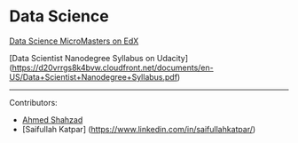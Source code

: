 # Data Science

[Data Science MicroMasters on EdX](https://www.edx.org/micromasters/data-science)

[Data Scientist Nanodegree Syllabus on Udacity] (https://d20vrrgs8k4bvw.cloudfront.net/documents/en-US/Data+Scientist+Nanodegree+Syllabus.pdf) 


-----------------------


Contributors:

- [Ahmed Shahzad](https://www.linkedin.com/in/ahmedshahzad141)
- [Saifullah Katpar] (https://www.linkedin.com/in/saifullahkatpar/)
